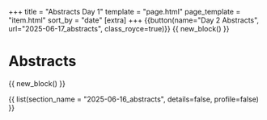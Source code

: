 +++
title = "Abstracts Day 1"
template = "page.html"
page_template = "item.html"
sort_by = "date"
[extra]
+++
{{button(name="Day 2 Abstracts", url="2025-06-17_abstracts", class_royce=true)}}
{{ new_block() }}
# Abstracts
{{ new_block() }}

{{ list(section_name = "2025-06-16_abstracts", details=false, profile=false) }}